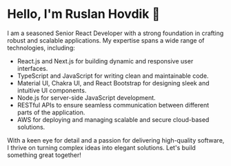 # Hello, I'm Ruslan Hovdik 👋

I am a seasoned Senior React Developer with a strong foundation in crafting robust and scalable applications. My expertise spans a wide range of technologies, including:

- React.js and Next.js for building dynamic and responsive user interfaces.
- TypeScript and JavaScript for writing clean and maintainable code.
- Material UI, Chakra UI, and React Bootstrap for designing sleek and intuitive UI components.
- Node.js for server-side JavaScript development.
- RESTful APIs to ensure seamless communication between different parts of the application.
- AWS for deploying and managing scalable and secure cloud-based solutions.

With a keen eye for detail and a passion for delivering high-quality software, I thrive on turning complex ideas into elegant solutions. Let's build something great together!

<!---
usphantomlancer/usphantomlancer is a ✨ special ✨ repository because its `README.md` (this file) appears on your GitHub profile.
You can click the Preview link to take a look at your changes.
--->
